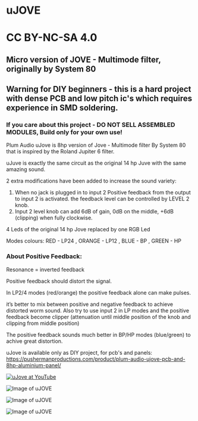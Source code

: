 # uJOVE
# CC BY-NC-SA 4.0
## Micro version of JOVE - Multimode filter, originally by System 80
## Warning for DIY beginners - this is a hard project with dense PCB and low pitch ic's which requires experience in SMD soldering.
### If you care about this project - DO NOT SELL ASSEMBLED MODULES, Build only for your own use!

Plum Audio uJove is 8hp version of Jove - Multimode filter By System 80 that is inspired by the Roland Jupiter 6 filter.

uJuve is exactly the same circuit as the original 14 hp Juve with the same amazing sound. 


2 extra modifications have been added to increase the sound variety:


1. When no jack is plugged in to input 2 Positive feedback from the output to input 2 is activated. the feedback level can be controlled by LEVEL 2 knob.
2. Input 2 level knob can add 6dB of gain, 0dB on the middle, +6dB (clipping) when fully clockwise. 


4 Leds of the original 14 hp Jove replaced by one RGB Led

Modes colours:
RED - LP24 , ORANGE - LP12 , BLUE - BP , GREEN - HP

### About Positive Feedback:
Resonance = inverted feedback 

Positive feedback should distort the signal.

In LP2/4 modes (red/orange) the positive feedback alone can make pulses.

it’s better to mix between positive and negative feedback to achieve distorted worm sound.
Also try to use input 2 in LP modes and the positive feedback become clipper (attenuation until middle position of the knob and clipping from middle position)

The positive feedback sounds much better in BP/HP modes (blue/green) to achive great distortion.

uJove is available only as DIY project, for pcb's and panels: https://pushermanproductions.com/product/plum-audio-ujove-pcb-and-8hp-aluminium-panel/

[![uJove at YouTube](https://github.com/Shayshez/uJOVE/blob/master/YouTube.png)](https://youtu.be/qpCmzDNtNPw)

![Image of uJOVE](https://github.com/Shayshez/uJOVE/blob/master/uJove_pr_s.png)


![Image of uJOVE](https://github.com/Shayshez/uJOVE/blob/master/uJOVE5T.png)


![Image of uJOVE](https://github.com/Shayshez/uJOVE/blob/master/uJOVE5B.png)
